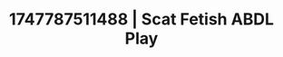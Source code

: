 ---
categories:
- Kinky dreams
- Naughty expression
- Body positivity
- Ethical porn
- Public flashing
image: /assets/images/1747787511488.jpg
layout: post
seo:
  description: Featured content with exclusive ABDL Play, Scat Fetish. HD images available.
  keywords: ABDL Play, Scat Fetish
  og_image: /assets/images/1747787511488.jpg
  schema_type: VisualArtwork
tags:
- ABDL Play
- '#1747787511488'
- Scat Fetish
title: 1747787511488 | Scat Fetish ABDL Play
---